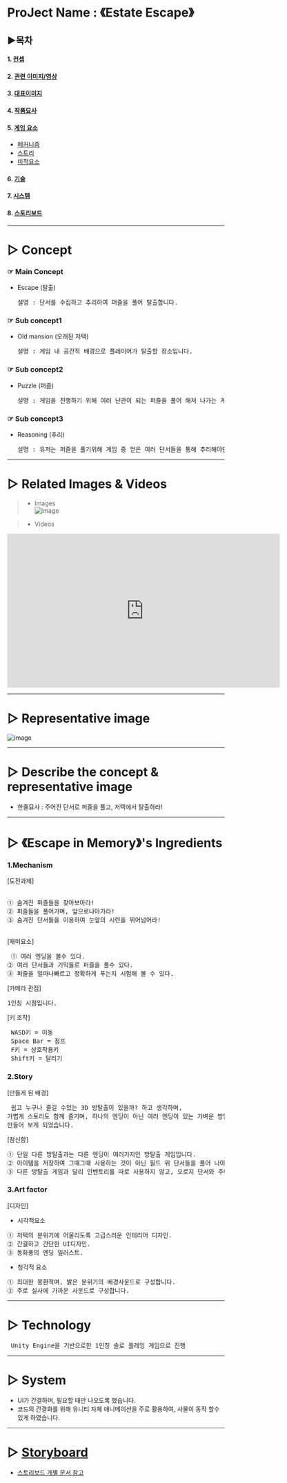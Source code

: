 # ProJect Name : 《Estate Escape》

## ▶목차
#### 1. [컨셉](#-concept)
#### 2. [관련 이미지/영상](#-related-images--videos)
#### 3. [대표이미지](#-representative-image)
#### 4. [작품묘사](#-describe-the-concept--representative-image)
#### 5. [게임 요소](#-escape-to-memorys-ingredients)
   - [메커니즘](#1mechanism)
   - [스토리](#2story)
   - [미적요소](#3art-factor)   
       
#### 6. [기술](#-technology)
#### 7. [시스템](#-system)
#### 8. [스토리보드](#-storyboard)

_________________________________________________________________________________
    
# ▷ Concept
### ☞ Main Concept
 - Escape (탈출)
   <pre>설명 : 단서를 수집하고 추리하여 퍼즐을 풀어 탈출합니다.</pre>    
			
### ☞ Sub concept1
 - Old mansion (오래된 저택)
     <pre>설명 : 게임 내 공간적 배경으로 플레이어가 탈출할 장소입니다.</pre>     
			
### ☞ Sub concept2
 - Puzzle (퍼즐)
     <pre>설명 : 게임을 진행하기 위해 여러 난관이 되는 퍼즐을 풀어 해쳐 나가는 게임입니다.</pre>        
			
### ☞ Sub concept3
 - Reasoning (추리)
     <pre>설명 : 유저는 퍼즐을 풀기위해 게임 중 얻은 여러 단서들을 통해 추리해야만 합니다.</pre>

    
-------------------------------------------------------------------------------
    
# ▷ Related Images & Videos

> - Images   
![image](https://user-images.githubusercontent.com/63893895/168222054-f4a2e242-9197-4217-850a-7210e88acf29.png)

   
> - Videos   
 <iframe width="632" height="356" src="https://www.youtube.com/embed/-pHsFDiRqOM" title="YouTube video player" frameborder="0" allow="accelerometer; autoplay; clipboard-write; encrypted-media; gyroscope; picture-in-picture" allowfullscreen></iframe> 
  
------------------------------------------------------------------------------

# ▷ Representative image
![image](https://user-images.githubusercontent.com/63893895/139111967-f8332f51-23b3-49bc-9e1b-6a987f91a88b.png)

------------------------------------------------------------------------------

# ▷ Describe the concept & representative image
  - 한줄묘사 :  주어진 단서로 퍼즐을 풀고, 저택에서 탈출하라!
------------------------------------------------------------------------------    

# ▷ 《Escape in Memory》's Ingredients
### 1.Mechanism    
  [도전과제]    
  <pre> 
① 숨겨진 퍼즐들을 찾아보아라!
② 퍼즐들을 풀어가며, 앞으로나아가라!
③ 숨겨진 단서들을 이용하여 눈앞의 시련을 뛰어넘어라!

</pre>   

  [재미요소]   
<pre> ① 여러 엔딩을 볼수 있다.
② 여러 단서들과 기믹들로 퍼즐을 풀수 있다.
③ 퍼즐을 얼마나빠르고 정확하게 푸는지 시험해 볼 수 있다.</pre>    
 
  [카메라 관점]
<pre>1인칭 시점입니다.</pre>
  
  [키 조작]
  <pre> WASD키 = 이동
 Space Bar = 점프
 F키 = 상호작용키
 Shift키 = 달리기</pre>

### 2.Story
  [만들게 된 배경]
  <pre> 쉽고 누구나 즐길 수있는 3D 방탈출이 있을까? 하고 생각하며,
가볍게 스토리도 함께 즐기며, 하나의 엔딩이 아닌 여러 엔딩이 있는 가벼운 방탈출을 생각해내어
만들어 보게 되었습니다.</pre>

 [참신함]
 <pre>① 단일 다른 방탈출과는 다른 엔딩이 여러가지인 방탈출 게임입니다.
② 아이템을 저장하여 그때그때 사용하는 것이 아닌 필드 위 단서들을 풀어 나아가며, 상호작용을 하여 퍼즐을 해결해야합니다.
③ 다른 방탈출 게임과 달리 인벤토리를 따로 사용하지 않고, 오로지 단서와 주어진 문제를 해결 하도록 게임이 배치되어있습니다.
</pre>

### 3.Art factor
 [디자인]
 - 시각적요소 
 <pre>① 저택의 분위기에 어울리도록 고급스러운 인테리어 디자인.
② 간결하고 간단한 UI디자인.
③ 동화풍의 엔딩 일러스트. </pre>    

 - 청각적 요소    
 <pre>① 최대한 몽환적며, 밝은 분위기의 배경사운드로 구성합니다.
② 주로 실사에 가까운 사운드로 구성합니다. </pre>

------------------------------------------------------------------------------   

# ▷ Technology
<pre> Unity Engine을 기반으로한 1인칭 솔로 플레잉 게임으로 진행</pre> 

------------------------------------------------------------------------------     

# ▷ System
 - UI가 간결하며, 필요할 때만 나오도록 했습니다.
 - 코드의 간결화를 위해 유니티 자체 애니메이션을 주로 활용하여, 사물이 동작 할수 있게 하였습니다.

------------------------------------------------------------------------------     

# ▷ [Storyboard](/Storybord.md)
   - [스토리보드 개별 문서 참고](/Storybord.md)
  
